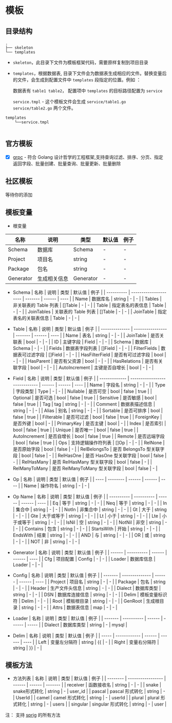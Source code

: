 # 模板

## 目录结构

```console
.
├── skeleton  
└── templates
```

- `skeleton`，此目录下文件为模板框架代码，需要原样复制到项目目录

- `templates`，根据数据表, 目录下文件会为数据表生成相应的文件。替换变量后的文件，会生成到配置文件中 `templates` 段指定的位置。例如 ：
  
  数据表有 `table1 table2`， 配置项中 `templates` 的目标路径配置为 `service`

    `service.tmpl` - 这个模板文件会生成 `service/table1.go service/table2.go` 两个文件。

```console
templates
    └──service.tmpl
    
```

## 官方模板

- [x] [grpc](https://github.com/ychengcloud/contrib/tree/main/grpc) - 符合 Golang 设计哲学的工程框架,支持查询过滤、排序、分页、指定返回字段、批量创建、批量查询、批量更新、批量删除


## 社区模板

等待你的添加

## 模板变量

- 根变量

| 名称      | 说明         | 类型      | 默认值 | 例子 |
| --------- | ------------ | --------- | ------ | ---- |
| Schema    | 数据库       | Schema    | -      | -    |
| Project   | 项目名       | string    | -      | -    |
| Package   | 包名         | string    | -      | -    |
| Generator | 生成相关信息 | Generator | -      | -    |

- Schema
| 名称       | 说明                  | 类型    | 默认值 | 例子 |
| ---------- | --------------------- | ------- | ------ | ---- |
| Name       | 数据库名              | string  | -      | -    |
| Tables     | 非关联表的 Table 列表 | []Table | -      | -    |
| Table      | 指定表名的表信息      | Table   | -      | -    |
| JoinTables | 关联表的 Table 列表   | []Table | -      | -    |
| JoinTable  | 指定表名的关联表信息  | Table   | -      | -    |

- Table
| 名称           | 说明             | 类型    | 默认值 | 例子 |
| -------------- | ---------------- | ------- | ------ | ---- |
| Name           | 表名             | string  | -      | -    |
| JoinTable      | 是否关联表       | bool    | -      | -    |
| ID             | 主键字段         | Field   | -      | -    |
| Schema         | 数据库           | Schema  | -      | -    |
| Fields         | 数据表字段列表   | []Field | -      | -    |
| FilterFields   | 数据表可过滤字段 | []Field | -      | -    |
| HasFilterField | 是否有可过滤字段 | bool    | -      | -    |
| HasParent      | 是否有父资源     | bool    | -      | -    |
| HasRelations   | 是否有关联字段   | bool    | -      | -    |
| AutoIncrement  | 主键是否自增长   | bool    | -      | -    |

- Field
| 名称          | 说明                          | 类型   | 默认值 | 例子 |
| ------------- | ----------------------------- | ------ | ------ | ---- |
| Name          | 字段名                        | string | -      | -    |
| Type          | 字段类型                      | Type   | -      | -    |
| Nullable      | 是否可空                      | bool   | false  | true |
| Optional      | 是否可选                      | bool   | false  | true |
| Sensitive     | 是否敏感                      | bool   | false  | true |
| Tag           | tag                           | string | -      | -    |
| Comment       | 数据表描述信息                | string | -      | -    |
| Alias         | 别名                          | string | -      | -    |
| Sortable      | 是否可排序                    | bool   | false  | true |
| Filterable    | 是否可过滤                    | bool   | false  | true |
| ForeignKey    | 是否外键                      | bool   | -      |
| PrimaryKey    | 是否主键                      | bool   | -      |
| Index         | 是否索引                      | bool   | false  | true |
| Unique        | 是否唯一                      | bool   | false  | true |
| AutoIncrement | 是否自增长                    | bool   | false  | true |
| Remote        | 是否远端字段                  | bool   | false  | true |
| Ops           | 支持逻辑操作符列表            | []Op   | -      | -    |
| RelNone       | 是否原始字段                  | bool   | false  | -    |
| RelBelongsTo  | 是否 BelongsTo 型关联字段     | bool   | false  | -    |
| RelHasOne     | 是否 HasOne 型关联字段        | bool   | false  | -    |
| RelHasMany    | 是否 RelHasMany 型关联字段    | bool   | false  | -    |
| RelManyToMany | 是否 RelManyToMany 型关联字段 | bool   | false  | -    |

- Op
| 名称 | 说明     | 类型   | 默认值 | 例子 |
| ---- | -------- | ------ | ------ | ---- |
| Name | 操作符名 | string | -      | -    |

- Op Name
| 名称       | 说明       | 类型   | 默认值 | 例子 |
| ---------- | ---------- | ------ | ------ | ---- |
| Eq         | 等于       | string | -      | -    |
| Neq        | 等于       | string | -      | -    |
| In         | 集合中     | string | -      | -    |
| NotIn      | 非集合中   | string | -      | -    |
| Gt         | 大于       | string | -      | -    |
| Gte        | 大于或等于 | string | -      | -    |
| Lt         | 小于       | string | -      | -    |
| Lte        | 小于或等于 | string | -      | -    |
| IsNil      | 空         | string | -      | -    |
| NotNil     | 非空       | string | -      | -    |
| Contains   | 包含       | string | -      | -    |
| StartsWith | 开始       | string | -      | -    |
| EndsWith   | 结束       | string | -      | -    |
| AND        | 与         | string | -      | -    |
| OR         | 或         | string | -      | -    |
| NOT        | 非         | string | -      | -    |

- Generator
| 名称   | 说明       | 类型   | 默认值 | 例子 |
| ------ | ---------- | ------ | ------ | ---- |
| Cfg    | 项目配置   | Config | -      | -    |
| Loader | 数据库信息 | Loader | -      | -    |

- Config 
| 名称    | 说明           | 类型   | 默认值 | 例子 |
| ------- | -------------- | ------ | ------ | ---- |
| Project | 项目名         | string | -      | -    |
| Package | 包名           | string | -      | -    |
| Header  | 生产文件头信息 | string | -      | -    |
| Dialect | 数据库类型     | string | -      | -    |
| DSN     | 数据库连接信息 | string | -      | -    |
| Delim   | 模板变量标识符 | Delim  | -      | -    |
| Root    | 模板根目录     | string | -      | -    |
| GenRoot | 生成根目录     | string | -      | -    |
| Attrs   | 数据表信息     | map    | -      | -    |

- Loader
| 名称    | 说明       | 类型   | 默认值 | 例子  |
| ------- | ---------- | ------ | ------ | ----- |
| Dialect | 数据库类型 | string | -      | mysql |

- Delim 
| 名称  | 说明         | 类型   | 默认值 | 例子 |
| ----- | ------------ | ------ | ------ | ---- |
| Left  | 变量左分隔符 | string | {{     | -    |
| Right | 变量右分隔符 | string | }}     | -    |

## 模板方法

- 方法列表 
| 名称     | 说明              | 类型   | 默认值 | 例子    |
| -------- | ----------------- | ------ | ------ | ------- |
| receiver | 函数接收名        | string | -      | -       |
| snake    | snake形式转化     | string | -      | user_id |
| pascal   | pascal 形式转化   | string | -      | UserId  |
| camel    | camel  形式转化   | string | -      | userId  |
| plural   | plural 形式转化   | string | -      | users   |
| singular | singular 形式转化 | string | -      | user    |

注： 支持 [sprig](https://github.com/Masterminds/sprig) 的所有方法




